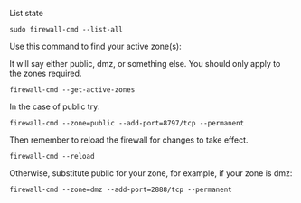 List state

`sudo firewall-cmd --list-all`

Use this command to find your active zone(s):

It will say either public, dmz, or something else. You should only apply to the zones required.

`firewall-cmd --get-active-zones`

In the case of public try:

`firewall-cmd --zone=public --add-port=8797/tcp --permanent`

Then remember to reload the firewall for changes to take effect.

`firewall-cmd --reload`

Otherwise, substitute public for your zone, for example, if your zone is dmz:

`firewall-cmd --zone=dmz --add-port=2888/tcp --permanent`
